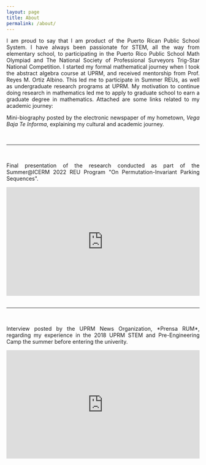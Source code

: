```yaml
---
layout: page
title: About
permalink: /about/
---
```

<p align="justify">
I am proud to say that I am product of the Puerto Rican Public School System. I have always been passionate for STEM, all the way from elementary school, 
to participating in the Puerto Rico Public School Math Olympiad and The National Society of Professional Surveyors Trig-Star National Competition. I started
my formal mathematical journey when I took the abstract algebra course at UPRM, and received mentorship from Prof. Reyes M. Ortiz Albino. This led me to participate 
in Summer REUs, as well as undergraduate research programs at UPRM. My motivation to continue doing research in mathematics led me to apply to graduate
school to earn a graduate degree in mathematics. Attached are some links related to my academic journey:
</p>
<p align="justify">
Mini-biography posted by the electronic newspaper of my hometown, <i>Vega Baja Te Informa</i>, explaining my cultural and academic journey.
</p>

<div id="fb-root"></div>
<script async defer crossorigin="anonymous" src="https://connect.facebook.net/en_US/sdk.js#xfbml=1&version=v17.0" nonce="XYZ"></script>

<!-- Fully centered Facebook embed -->
<div style="position: absolute; height: 100%; overflow: hidden; max-width: 100%; margin: 0 auto; align=justify">
  <div class="fb-post" 
       data-href="https://www.facebook.com/vegabajateinforma/posts/642005397959682" 
       data-show-text="true" 
       data-width="100%">
  </div>
</div>

<br>
<hr>
<br>

<p align="justify">
Final presentation of the research conducted as part of the Summer@ICERM 2022 REU Program "On Permutation-Invariant Parking Sequences".
</p>

<!-- Panopto responsive embed -->
<div style="position: relative; padding-bottom: 56.25%; height: 0; overflow: hidden; max-width: 100%; margin: 0 auto;">
  <iframe 
    src="https://brown.hosted.panopto.com/Panopto/Pages/Embed.aspx?id=2e350578-3784-48d7-abfc-aee70108ed63&autoplay=false&offerviewer=true&showtitle=false&showbrand=false&start=0"
    frameborder="0" allowfullscreen
    style="position: absolute; top: 0; left: 0; width: 100%; height: 100%; border:none;">
  </iframe>
</div>

<br>
<hr>
<br>

<p align="justify">
Interview posted by the UPRM News Organization, *Prensa RUM*, regarding my experience in the 2018 UPRM STEM and Pre-Engineering Camp the summer before entering the univerity.
</p>

<!-- YouTube responsive embed -->
<div style="position: relative; padding-bottom: 56.25%; height: 0; overflow: hidden; max-width: 100%; margin: 0 auto;">
  <iframe 
    src="https://www.youtube.com/embed/sNTfmJjSI60?start=144"
    title="YouTube video player"
    frameborder="0"
    allow="accelerometer; autoplay; clipboard-write; encrypted-media; gyroscope; picture-in-picture; web-share"
    allowfullscreen
    style="position: absolute; top: 0; left: 0; width: 100%; height: 100%;">
  </iframe>
</div>


